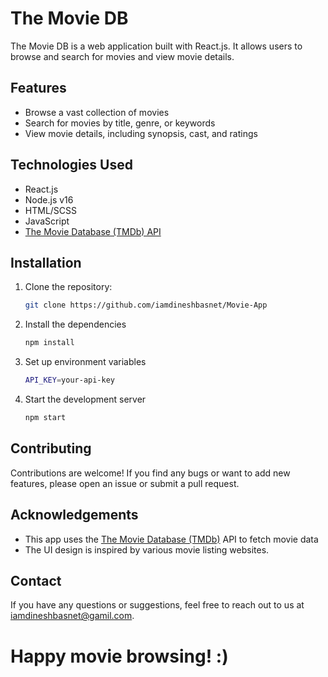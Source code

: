 # The Movie DB

The Movie DB is a web application built with React.js. It allows users to browse and search for movies and view movie details.

## Features

- Browse a vast collection of movies
- Search for movies by title, genre, or keywords
- View movie details, including synopsis, cast, and ratings

## Technologies Used

- React.js
- Node.js v16
- HTML/SCSS
- JavaScript
- [The Movie Database (TMDb) API](https://www.themoviedb.org/documentation/api)

## Installation

1. Clone the repository:

   ```bash
   git clone https://github.com/iamdineshbasnet/Movie-App
   
2. Install the dependencies
   ```bash
   npm install
   
3. Set up environment variables
   ```bash
   API_KEY=your-api-key
   
4. Start the development server
   ```bash
   npm start


## Contributing

Contributions are welcome! If you find any bugs or want to add new features, please open an issue or submit a pull request.


## Acknowledgements

- This app uses the [The Movie Database (TMDb)](https://www.themoviedb.org) API to fetch movie data
- The UI design is inspired by various movie listing websites.


## Contact

If you have any questions or suggestions, feel free to reach out to us at iamdineshbasnet@gamil.com.


# Happy movie browsing! :)
